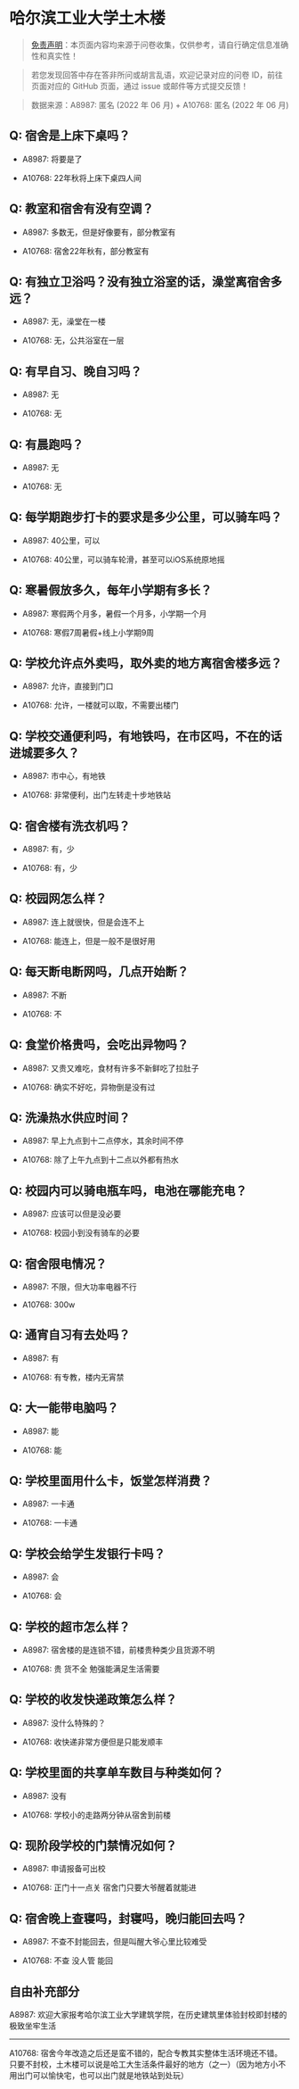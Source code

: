 # 哈尔滨工业大学土木楼

> [免责声明](https://colleges.chat/#_3)：本页面内容均来源于问卷收集，仅供参考，请自行确定信息准确性和真实性！

> 若您发现回答中存在答非所问或胡言乱语，欢迎记录对应的问卷 ID，前往页面对应的 GitHub 页面，通过 issue 或邮件等方式提交反馈！

> 数据来源：A8987: 匿名 (2022 年 06 月) + A10768: 匿名 (2022 年 06 月)

## Q: 宿舍是上床下桌吗？

- A8987: 将要是了

- A10768: 22年秋将上床下桌四人间

## Q: 教室和宿舍有没有空调？

- A8987: 多数无，但是好像要有，部分教室有

- A10768: 宿舍22年秋有，部分教室有

## Q: 有独立卫浴吗？没有独立浴室的话，澡堂离宿舍多远？

- A8987: 无，澡堂在一楼

- A10768: 无，公共浴室在一层

## Q: 有早自习、晚自习吗？

- A8987: 无

- A10768: 无

## Q: 有晨跑吗？

- A8987: 无

- A10768: 无

## Q: 每学期跑步打卡的要求是多少公里，可以骑车吗？

- A8987: 40公里，可以

- A10768: 40公里，可以骑车轮滑，甚至可以iOS系统原地摇

## Q: 寒暑假放多久，每年小学期有多长？

- A8987: 寒假两个月多，暑假一个月多，小学期一个月

- A10768: 寒假7周暑假+线上小学期9周

## Q: 学校允许点外卖吗，取外卖的地方离宿舍楼多远？

- A8987: 允许，直接到门口

- A10768: 允许，一楼就可以取，不需要出楼门

## Q: 学校交通便利吗，有地铁吗，在市区吗，不在的话进城要多久？

- A8987: 市中心，有地铁

- A10768: 非常便利，出门左转走十步地铁站

## Q: 宿舍楼有洗衣机吗？

- A8987: 有，少

- A10768: 有，少

## Q: 校园网怎么样？

- A8987: 连上就很快，但是会连不上

- A10768: 能连上，但是一般不是很好用

## Q: 每天断电断网吗，几点开始断？

- A8987: 不断

- A10768: 不

## Q: 食堂价格贵吗，会吃出异物吗？

- A8987: 又贵又难吃，食材有许多不新鲜吃了拉肚子

- A10768: 确实不好吃，异物倒是没有过

## Q: 洗澡热水供应时间？

- A8987: 早上九点到十二点停水，其余时间不停

- A10768: 除了上午九点到十二点以外都有热水

## Q: 校园内可以骑电瓶车吗，电池在哪能充电？

- A8987: 应该可以但是没必要

- A10768: 校园小到没有骑车的必要

## Q: 宿舍限电情况？

- A8987: 不限，但大功率电器不行

- A10768: 300w

## Q: 通宵自习有去处吗？

- A8987: 有

- A10768: 有专教，楼内无宵禁

## Q: 大一能带电脑吗？

- A8987: 能

- A10768: 能

## Q: 学校里面用什么卡，饭堂怎样消费？

- A8987: 一卡通

- A10768: 一卡通

## Q: 学校会给学生发银行卡吗？

- A8987: 会

- A10768: 会

## Q: 学校的超市怎么样？

- A8987: 宿舍楼的是连锁不错，前楼贵种类少且货源不明

- A10768: 贵 货不全 勉强能满足生活需要

## Q: 学校的收发快递政策怎么样？

- A8987: 没什么特殊的？

- A10768: 收快递非常方便但是只能发顺丰

## Q: 学校里面的共享单车数目与种类如何？

- A8987: 没有

- A10768: 学校小的走路两分钟从宿舍到前楼

## Q: 现阶段学校的门禁情况如何？

- A8987: 申请报备可出校

- A10768: 正门十一点关 宿舍门只要大爷醒着就能进

## Q: 宿舍晚上查寝吗，封寝吗，晚归能回去吗？

- A8987: 不查不封能回去，但是叫醒大爷心里比较难受

- A10768: 不查 没人管 能回

## 自由补充部分

A8987: 欢迎大家报考哈尔滨工业大学建筑学院，在历史建筑里体验封校即封楼的极致坐牢生活

***

A10768: 宿舍今年改造之后还是蛮不错的，配合专教其实整体生活环境还不错。只要不封校，土木楼可以说是哈工大生活条件最好的地方（之一）（因为地方小不用出门可以愉快宅，也可以出门就是地铁站到处玩）